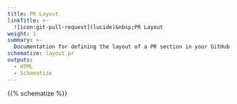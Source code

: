 ```yaml
---
title: PR Layout
linkTitle: >-
  ![icon:git-pull-request](lucide)&nbsp;PR Layout
weight: 1
summary: >-
  Documentation for defining the layout of a PR section in your GitHub dashboard.
schematize: layout.pr
outputs:
  - HTML
  - Schematize
---
```


{{% schematize %}}
